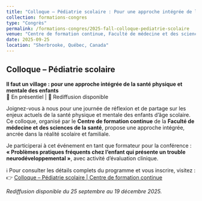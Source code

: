 ```yaml
---
title: "Colloque – Pédiatrie scolaire : Pour une approche intégrée de la santé physique et mentale des enfants"
collection: formations-congres
type: "Congrès"
permalink: /formations-congres/2025-fall-colloque-pediatrie-scolaire
venue: "Centre de formation continue, Faculté de médecine et des sciences de la santé, Université de Sherbrooke"
date: 2025-09-25
location: "Sherbrooke, Québec, Canada"
---
```


## Colloque – Pédiatrie scolaire  
**Il faut un village : pour une approche intégrée de la santé physique et mentale des enfants**  
📍 En présentiel | 🎥 Rediffusion disponible

Joignez-vous à nous pour une journée de réflexion et de partage sur les enjeux actuels de la santé physique et mentale des enfants d’âge scolaire. Ce colloque, organisé par le **Centre de formation continue** de la **Faculté de médecine et des sciences de la santé**, propose une approche intégrée, ancrée dans la réalité scolaire et familiale.

Je participerai à cet événement en tant que formateur pour la conférence :  
**« Problèmes pratiques fréquents chez l’enfant qui présente un trouble neurodéveloppemental »**, avec activité d’évaluation clinique.

ℹ️ Pour consulter les détails complets du programme et vous inscrire, visitez :  
👉 [Colloque – Pédiatrie scolaire | Centre de formation continue](https://www.usherbrooke.ca/cfc/formations/offre/colloque-pediatrie-scolaire-il-faut-un-village-pour-une-approche-integree-de-la-sante-physique-et-mentale-des-enfants-presentiel/9504/)

*Rediffusion disponible du 25 septembre au 19 décembre 2025.*